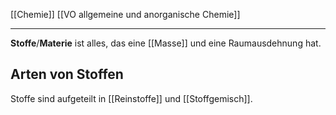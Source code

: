 [[Chemie]] [[VO allgemeine und anorganische Chemie]] 

---

**Stoffe**/**Materie** ist alles, das eine [[Masse]] und eine Raumausdehnung hat.

## Arten von Stoffen

Stoffe sind aufgeteilt in [[Reinstoffe]] und [[Stoffgemisch]].